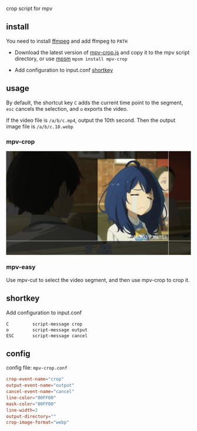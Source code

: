 crop script for mpv

## install

You need to install [ffmpeg](https://www.ffmpeg.org/download.html) and add ffmpeg to ```PATH```

- Download the latest version of [mpv-crop.js](https://github.com/mpv-easy/mpv-easy/releases) and copy it to the mpv script directory, or use [mpsm](../mpv-mpsm/readme.md) `mpsm install mpv-crop`

- Add configuration to input.conf [shortkey](https://github.com/mpv-easy/mpv-easy/tree/main/mpv-crop#shortkey)



## usage

By default, the shortcut key `C` adds the current time point to the segment, `esc` cancels the selection, and `o` exports the video.

If the video file is `/a/b/c.mp4`, output the 10th second. Then the output image file is `/a/b/c.10.webp`

### mpv-crop

<div style="display: flex;">
  <img src="../assets/img/mpv-crop-image.webp" alt="mpv-crop-image"/>
</div>

### mpv-easy

Use mpv-cut to select the video segment, and then use mpv-crop to crop it.


## shortkey

Add configuration to input.conf

```
C         script-message crop
o         script-message output
ESC       script-message cancel
```

## config

config file: `mpv-crop.conf`


```conf
crop-event-name="crop"
output-event-name="output"
cancel-event-name="cancel"
line-color="00FF00"
mask-color="00FF00"
line-width=2
output-directory=""
crop-image-format="webp"
```